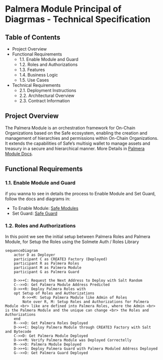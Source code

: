 # Palmera Module Principal of Diagrmas - Technical Specification

## Table of Contents

- Project Overview
- Functional Requirements
  - 1.1. Enable Module and Guard
  - 1.2. Roles and Authorizations
  - 1.3. Features
  - 1.4. Business Logic
  - 1.5. Use Cases
- Technical Requirements
  - 2.1. Deployment Instructions
  - 2.2. Architectural Overview
  - 2.3. Contract Information

## Project Overview

The Palmera Module is an orchestration framework for On-Chain Organizations based on the Safe ecosystem, enabling the creation and management of hierarchies and permissions within On-Chain Organizations. It extends the capabilities of Safe’s multisig wallet to manage assets and treasury in a secure and hierarchical manner. More Details in [Palmera Module Docs](https://docs.palmeradao.xyz/palmera).

## Functional Requirements

### 1.1. Enable Module and Guard

if you wanna to see in details the process to Enable Module and Set Guard, follow the docs and diagrams in:

- To Enable Module: [Safe Modules](https://docs.safe.global/advanced/smart-account-modules)
- Set Guard: [Safe Guard](https://docs.safe.global/advanced/smart-account-guards)

### 1.2. Roles and Authorizations

In this point we see the initial setup between Palmera Roles and Palmera Module, for Setup the Roles using the Solmete Auth / Roles Library

```mermaid
sequenceDiagram
    actor D as Deployer
    participant C as CREATE3 Factory (Deployed)
    participant R as Palmera Roles
    participant M as Palmera Module
    participant G as Palmera Guard

    D->>+C: Request the Next Address to Deploy with Salt Random
    C-->>D: Get Palmera Module Address Predicted
    D->>+R: Deploy Palmera Roles with
    opt Setup of Roles and Authorizations
        R->>+M: Setup Palmera Module like Admin of Roles
        Note over R, M: Setup Roles and Authorizations for Palmera Module <br> like are defined into Palmera Roles, where the Admin <br> is the Palmera Module and the unique can change <br> the Roles and Authorizations
    end
    R-->>D: Get Palmera Roles Deployed
    D->>+C: Deploy Palmera Module through CREATE3 Factory with Salt and Bytecode
    C->>D: Get Palmera Module Deployed
    D->>+M: Verify Palmera Module was Deployed Correctelly
    M-->>D: Palmera Module Deployed
    D->>+G: Deploy Palmera Guard with Palmera Moduled Address Deployed
    G-->>D: Get Palmera Guard Deployed
```
